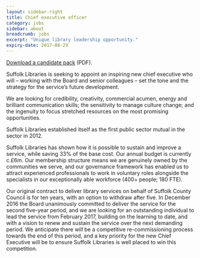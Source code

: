 ```yaml
---
layout: sidebar-right
title: Chief executive officer
category: jobs
sidebar: about
breadcrumb: jobs
excerpt: "Unique library leadership opportunity."
expiry-date: 2017-08-29
---
```


[Download a candidate pack](/assets/pdf/ceo-candidate-pack.pdf) (PDF).

Suffolk Libraries is seeking to appoint an inspiring new chief executive who will – working with the Board and senior colleagues – set the tone and the strategy for the service’s future development.

We are looking for credibility, creativity, commercial acumen, energy and brilliant communication skills; the sensitivity to manage culture change; and the ingenuity to focus stretched resources on the most promising opportunities.

Suffolk Libraries established itself as the first public sector mutual in the sector in 2012.

Suffolk Libraries has shown how it is possible to sustain and improve a service, while saving 33% of the base cost. Our annual budget is currently c.£6m. Our membership structure means we are genuinely owned by the communities we serve, and our governance framework has enabled us to attract experienced professionals to work in voluntary roles alongside the specialists in our exceptionally able workforce (400+ people; 180 FTE).

Our original contract to deliver library services on behalf of Suffolk County Council is for ten years, with an option to withdraw after five. In December 2016 the Board unanimously committed to deliver the service for the second five-year period, and we are looking for an outstanding individual to lead the service from February 2017, building on the learning to date, and with a vision to renew and sustain the service over the next demanding period. We anticipate there will be a competitive re-commissioning process towards the end of this period, and a key priority for the new Chief Executive will be to ensure Suffolk Libraries is well placed to win this competition.
